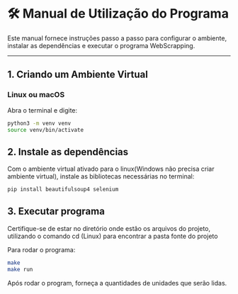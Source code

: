 # 🛠️ Manual de Utilização do Programa

Este manual fornece instruções passo a passo para configurar o ambiente, instalar as dependências e executar o programa WebScrapping.

---

## 1. Criando um Ambiente Virtual

    

### Linux ou macOS

Abra o terminal e digite:

```bash
python3 -m venv venv
source venv/bin/activate
```

## 2. Instale as dependências 

Com o ambiente virtual ativado para o linux(Windows não precisa criar ambiente virtual), instale as bibliotecas necessárias no terminal:
```bash
pip install beautifulsoup4 selenium
```

## 3. Executar programa

Certifique-se de estar no diretório onde estão os arquivos do projeto, utilizando o comando cd (Linux) para encontrar a pasta fonte do projeto

Para rodar o programa:
```bash
make
make run
```
Após rodar o program, forneça a quantidades de unidades que serão lidas.
